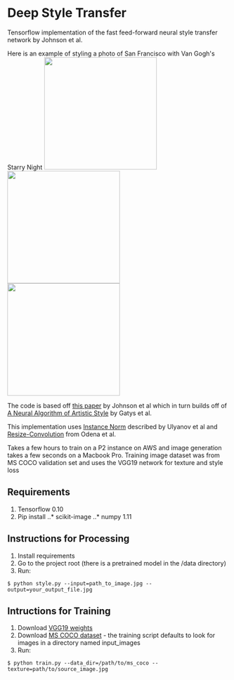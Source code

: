 # Deep Style Transfer
Tensorflow implementation of the fast feed-forward neural style transfer network by Johnson et al.

Here is an example of styling a photo of San Francisco with Van Gogh's Starry Night
<img src='https://github.com/albertlai/deep-style-transfer/raw/master/data/sf.jpg' height=256/>
<img src='https://github.com/albertlai/deep-style-transfer/raw/master/data/starry.jpg' height=256/>
<img src='https://github.com/albertlai/deep-style-transfer/raw/master/data/styled.jpg' height=256/>

The code is based off [this paper](http://cs.stanford.edu/people/jcjohns/eccv16/) by Johnson et al which in turn builds
off of [A Neural Algorithm of Artistic Style](https://arxiv.org/abs/1508.06576) by Gatys et al.

This implementation uses [Instance Norm](https://arxiv.org/abs/1607.08022) described by Ulyanov et al and 
[Resize-Convolution](http://distill.pub/2016/deconv-checkerboard/) from Odena et al.

Takes a few hours to train on a P2 instance on AWS and image generation takes a few seconds on a Macbook Pro. Training image dataset was from MS COCO validation set and uses the VGG19 network for texture and style loss

## Requirements
1. Tensorflow 0.10
2. Pip install
..* scikit-image
..* numpy 1.11 

## Instructions for Processing
1. Install requirements 
2. Go to the project root (there is a pretrained model in the /data directory)
3. Run:
```
$ python style.py --input=path_to_image.jpg --output=your_output_file.jpg
```
## Intructions for Training
1. Download [VGG19 weights](https://mega.nz/#!xZ8glS6J!MAnE91ND_WyfZ_8mvkuSa2YcA7q-1ehfSm-Q1fxOvvs)
2. Download [MS COCO dataset](http://mscoco.org/dataset/#overview) - the training script defaults to look for images in a directory named input_images
3. Run:
```
$ python train.py --data_dir=/path/to/ms_coco --texture=path/to/source_image.jpg
```

